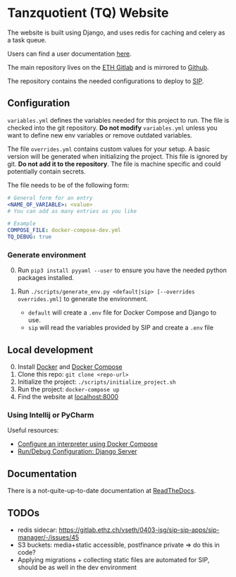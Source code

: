 # Tanzquotient (TQ) Website

The website is built using Django, and uses redis for caching and celery as a
task queue.

Users can find a user documentation [here][RTD-user].

The main repository lives on the [ETH Gitlab][eth-gitlab] and is
mirrored to [Github][github].

The repository contains the needed configurations to deploy to [SIP][sip].

## Configuration

`variables.yml` defines the variables needed for this project to run. The file is checked into the git repository. 
**Do not modify** `variables.yml` unless you want to define new env variables or remove outdated variables.

The file `overrides.yml` contains custom values for your setup. 
A basic version will be generated when initializing the project.
This file is ignored by git. 
**Do not add it to the repository**. 
The file is machine specific and could potentially contain secrets.

The file needs to be of the following form:
```yaml
# General form for an entry
<NAME_OF_VARIABLE>: <value>
# You can add as many entries as you like
```
```yaml
# Example
COMPOSE_FILE: docker-compose-dev.yml
TQ_DEBUG: true
```

### Generate environment

0. Run `pip3 install pyyaml --user` to ensure you have the needed python packages installed.

1. Run `./scripts/generate_env.py <default|sip> [--overrides overrides.yml]` to generate the environment.
    * `default` will create a `.env` file for Docker Compose and Django to use.
    * `sip` will read the variables provided by SIP and create a `.env` file

## Local development

0. Install [Docker][docker] and [Docker Compose][docker-compose]
1. Clone this repo: `git clone <repo-url>`
2. Initialize the project: `./scripts/initialize_project.sh`
3. Run the project: `docker-compose up`
4. Find the website at [localhost:8000][local_instance]

### Using Intellij or PyCharm

Useful resources:

* [Configure an interpreter using Docker Compose][intellij-docker-compose]
* [Run/Debug Configuration: Django Server][intellij-run-django]

## Documentation

There is a not-quite-up-to-date documentation at [ReadTheDocs][RTD].

## TODOs

* redis sidecar: https://gitlab.ethz.ch/vseth/0403-isg/sip-sip-apps/sip-manager/-/issues/45
* S3 buckets: media+static accessible, postfinance private => do this in code?
* Applying migrations + collecting static files are automated for SIP, should be as well in the dev environment


[github]: https://github.com/tanzquotient/tq_website
[eth-gitlab]: https://gitlab.ethz.ch/vseth/0500-kom/0519-tq/website
[docker]: https://docs.docker.com/engine/install/
[docker-compose]: https://docs.docker.com/compose/install/
[github]: https://github.com/tanzquotient/tq_website
[sip]: https://dev.vseth.ethz.ch/
[RTD]: https://tq-website.readthedocs.io/en/latest/
[RTD-user]: https://tq-website.readthedocs.io/en/latest/introduction/non_programmer_howto.html
[minio-get-started]: https://docs.min.io/docs/minio-client-quickstart-guide.html
[local_instance]: http://localhost:8000
[tq-it-mail]: mailto:informatik@tq.vseth.ch
[django-docs]: https://docs.djangoproject.com/en/2.2/
[intellij-docker-compose]: https://www.jetbrains.com/help/pycharm/using-docker-compose-as-a-remote-interpreter.html#configuring-docker
[intellij-run-django]: https://www.jetbrains.com/help/idea/run-debug-configuration-django-server.html
